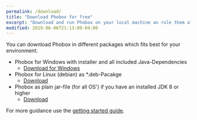 ```yaml
---
permalink: /download/
title: "Download Phobox for free"
excerpt: "Download and run Phobox on your local machine an rule them all."
modified: 2019-06-06T21:13:00-04:00
---
```


You can download Phobox in different packages which fits best for your environment. 

* Phobox for Windows with installer and all included Java-Dependencies
  * [Download for Windows](https://github.com/phoboxhq/phobox/releases/download/v1.0.0/Phobox-1.0.0.msi)
* Phobox for Linux (debian) as *.deb-Pacakge
  * [Download](https://github.com/phoboxhq/phobox/releases/download/v1.0.0/phobox-1.0.0.deb)
* Phobox as plain jar-file (for all OS') if you have an installed JDK 8 or higher
  * [Download](https://github.com/phoboxhq/phobox/releases/download/v1.0.0/phobox-server-1.0.0.jar)

For more guidance use the [getting started guide](/getting-started).
